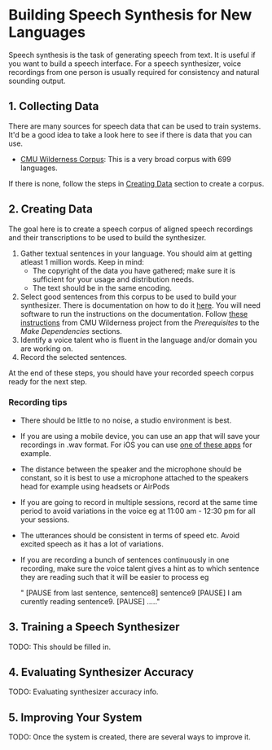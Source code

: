 # Building Speech Synthesis for New Languages

Speech synthesis is the task of generating speech from text. It is useful if you want to build a speech interface.
For a speech synthesizer, voice recordings from one person is usually required for consistency and natural sounding output.

## 1. Collecting Data

There are many sources for speech data that can be used to train systems. It'd be a good idea to take a look here to see if there is data that you can use.

* [CMU Wilderness Corpus](https://github.com/festvox/datasets-CMU_Wilderness): This is a very broad corpus with 699 languages.

If there is none, follow the steps in [Creating Data](#2-creating-data) section to create a corpus.
## 2. Creating Data
The goal here is to create a speech corpus of aligned speech recordings and their transcriptions to be used to build the synthesizer. 
1. Gather textual sentences in your language. You should aim at getting atleast 1 million words. Keep in mind:
   - The copyright of the data you have gathered; make sure it is sufficient for your usage and distribution needs.
   - The text should be in the same encoding.
2. Select good sentences from this corpus to be used  to build your synthesizer. There is documentation on how to do it [here](http://festvox.org/bsv/c2176.html).
You will need software to run the instructions on the documentation. Follow [these instructions](https://github.com/festvox/datasets-CMU_Wilderness) from CMU Wilderness project from the *Prerequisites* to the *Make Dependencies* sections.
3. Identify a voice talent who is fluent in the language and/or domain you are working on.
4. Record the selected sentences.

At the end of these steps, you should have your recorded speech corpus ready for the next step.

### Recording tips
* There should be little to no noise, a studio environment is best.
* If you are using a mobile device, you can use an app that will save your recordings in .wav format. For iOS you can use [one of these apps](https://www.iosappweekly.com/record-sound-mp3-wav-format-iphone/) for example.
* The distance between the speaker and the microphone should be constant, so it is best to use a microphone attached to the speakers head for example using headsets or AirPods
* If you are going to record in multiple sessions, record at the same time period to avoid variations in the voice eg at 11:00 am - 12:30 pm for all your sessions.
* The utterances should be consistent in terms of speed etc. Avoid excited speech as it has a lot of variations. 
* If you are recording a bunch of sentences continuously in one recording, make sure the voice talent gives a hint as to which sentence they are reading such that it will be easier to process eg 
 
     " [PAUSE from last sentence, sentence8] sentence9 [PAUSE] I am curently reading sentence9. [PAUSE] ....."
## 3. Training a Speech Synthesizer


TODO: This should be filled in.

## 4. Evaluating Synthesizer Accuracy

TODO: Evaluating synthesizer accuracy info.

## 5. Improving Your System

TODO: Once the system is created, there are several ways to improve it.
